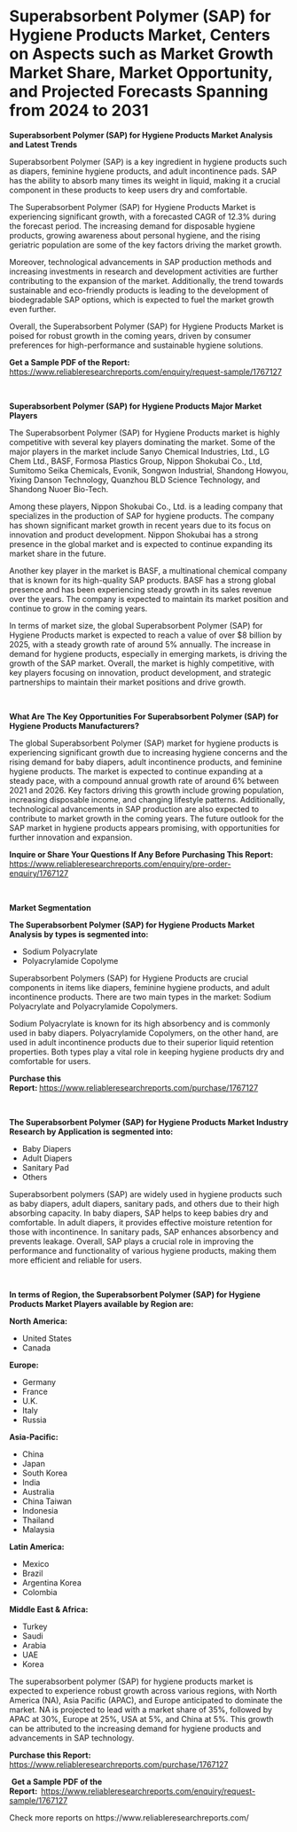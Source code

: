 <p><h1>Superabsorbent Polymer (SAP) for Hygiene Products Market, Centers on Aspects such as Market Growth Market Share, Market Opportunity, and Projected Forecasts Spanning from 2024 to 2031</h1></p><p><strong>Superabsorbent Polymer (SAP) for Hygiene Products Market Analysis and Latest Trends</strong></p>
<p><p>Superabsorbent Polymer (SAP) is a key ingredient in hygiene products such as diapers, feminine hygiene products, and adult incontinence pads. SAP has the ability to absorb many times its weight in liquid, making it a crucial component in these products to keep users dry and comfortable.</p><p>The Superabsorbent Polymer (SAP) for Hygiene Products Market is experiencing significant growth, with a forecasted CAGR of 12.3% during the forecast period. The increasing demand for disposable hygiene products, growing awareness about personal hygiene, and the rising geriatric population are some of the key factors driving the market growth.</p><p>Moreover, technological advancements in SAP production methods and increasing investments in research and development activities are further contributing to the expansion of the market. Additionally, the trend towards sustainable and eco-friendly products is leading to the development of biodegradable SAP options, which is expected to fuel the market growth even further.</p><p>Overall, the Superabsorbent Polymer (SAP) for Hygiene Products Market is poised for robust growth in the coming years, driven by consumer preferences for high-performance and sustainable hygiene solutions.</p></p>
<p><strong>Get a Sample PDF of the Report:&nbsp;</strong> <a href="https://www.reliableresearchreports.com/enquiry/request-sample/1767127">https://www.reliableresearchreports.com/enquiry/request-sample/1767127</a></p>
<p>&nbsp;</p>
<p><strong>Superabsorbent Polymer (SAP) for Hygiene Products Major Market Players</strong></p>
<p><p>The Superabsorbent Polymer (SAP) for Hygiene Products market is highly competitive with several key players dominating the market. Some of the major players in the market include Sanyo Chemical Industries, Ltd., LG Chem Ltd., BASF, Formosa Plastics Group, Nippon Shokubai Co., Ltd, Sumitomo Seika Chemicals, Evonik, Songwon Industrial, Shandong Howyou, Yixing Danson Technology, Quanzhou BLD Science Technology, and Shandong Nuoer Bio-Tech.</p><p>Among these players, Nippon Shokubai Co., Ltd. is a leading company that specializes in the production of SAP for hygiene products. The company has shown significant market growth in recent years due to its focus on innovation and product development. Nippon Shokubai has a strong presence in the global market and is expected to continue expanding its market share in the future.</p><p>Another key player in the market is BASF, a multinational chemical company that is known for its high-quality SAP products. BASF has a strong global presence and has been experiencing steady growth in its sales revenue over the years. The company is expected to maintain its market position and continue to grow in the coming years.</p><p>In terms of market size, the global Superabsorbent Polymer (SAP) for Hygiene Products market is expected to reach a value of over $8 billion by 2025, with a steady growth rate of around 5% annually. The increase in demand for hygiene products, especially in emerging markets, is driving the growth of the SAP market. Overall, the market is highly competitive, with key players focusing on innovation, product development, and strategic partnerships to maintain their market positions and drive growth.</p></p>
<p>&nbsp;</p>
<p><strong>What Are The Key Opportunities For Superabsorbent Polymer (SAP) for Hygiene Products Manufacturers?</strong></p>
<p><p>The global Superabsorbent Polymer (SAP) market for hygiene products is experiencing significant growth due to increasing hygiene concerns and the rising demand for baby diapers, adult incontinence products, and feminine hygiene products. The market is expected to continue expanding at a steady pace, with a compound annual growth rate of around 6% between 2021 and 2026. Key factors driving this growth include growing population, increasing disposable income, and changing lifestyle patterns. Additionally, technological advancements in SAP production are also expected to contribute to market growth in the coming years. The future outlook for the SAP market in hygiene products appears promising, with opportunities for further innovation and expansion.</p></p>
<p><strong>Inquire or Share Your Questions If Any Before Purchasing This Report:</strong> <a href="https://www.reliableresearchreports.com/enquiry/pre-order-enquiry/1767127">https://www.reliableresearchreports.com/enquiry/pre-order-enquiry/1767127</a></p>
<p>&nbsp;</p>
<p><strong>Market Segmentation</strong></p>
<p><strong>The Superabsorbent Polymer (SAP) for Hygiene Products Market Analysis by types is segmented into:</strong></p>
<p><ul><li>Sodium Polyacrylate</li><li>Polyacrylamide Copolyme</li></ul></p>
<p><p>Superabsorbent Polymers (SAP) for Hygiene Products are crucial components in items like diapers, feminine hygiene products, and adult incontinence products. There are two main types in the market: Sodium Polyacrylate and Polyacrylamide Copolymers. </p><p>Sodium Polyacrylate is known for its high absorbency and is commonly used in baby diapers. Polyacrylamide Copolymers, on the other hand, are used in adult incontinence products due to their superior liquid retention properties. Both types play a vital role in keeping hygiene products dry and comfortable for users.</p></p>
<p><strong>Purchase this Report:&nbsp;</strong><a href="https://www.reliableresearchreports.com/purchase/1767127">https://www.reliableresearchreports.com/purchase/1767127</a></p>
<p>&nbsp;</p>
<p><strong>The Superabsorbent Polymer (SAP) for Hygiene Products Market Industry Research by Application is segmented into:</strong></p>
<p><ul><li>Baby Diapers</li><li>Adult Diapers</li><li>Sanitary Pad</li><li>Others</li></ul></p>
<p><p>Superabsorbent polymers (SAP) are widely used in hygiene products such as baby diapers, adult diapers, sanitary pads, and others due to their high absorbing capacity. In baby diapers, SAP helps to keep babies dry and comfortable. In adult diapers, it provides effective moisture retention for those with incontinence. In sanitary pads, SAP enhances absorbency and prevents leakage. Overall, SAP plays a crucial role in improving the performance and functionality of various hygiene products, making them more efficient and reliable for users.</p></p>
<p>&nbsp;</p>
<p><strong>In terms of Region, the Superabsorbent Polymer (SAP) for Hygiene Products Market Players available by Region are:</strong></p>
<p>
    <p> <strong> North America: </strong>
        <ul>
            <li>United States</li>
            <li>Canada</li>
        </ul>
        </p> 
    <p> <strong> Europe: </strong>
        <ul>
            <li>Germany</li>
            <li>France</li>
            <li>U.K.</li>
            <li>Italy</li>
            <li>Russia</li>
        </ul>
        </p> 
    <p> <strong> Asia-Pacific: </strong>
        <ul>
            <li>China</li>
            <li>Japan</li>
            <li>South Korea</li>
            <li>India</li>
            <li>Australia</li>
            <li>China Taiwan</li>
            <li>Indonesia</li>
            <li>Thailand</li>
            <li>Malaysia</li>
        </ul>
        </p> 
    <p> <strong> Latin America: </strong>
        <ul>
            <li>Mexico</li>
            <li>Brazil</li>
            <li>Argentina Korea</li>
            <li>Colombia</li>
        </ul>
        </p> 
    <p> <strong> Middle East & Africa: </strong>
        <ul>
            <li>Turkey</li>
            <li>Saudi</li>
            <li>Arabia</li>
            <li>UAE</li>
            <li>Korea</li>
        </ul>
    </p>
    </p>
<p><p>The superabsorbent polymer (SAP) for hygiene products market is expected to experience robust growth across various regions, with North America (NA), Asia Pacific (APAC), and Europe anticipated to dominate the market. NA is projected to lead with a market share of 35%, followed by APAC at 30%, Europe at 25%, USA at 5%, and China at 5%. This growth can be attributed to the increasing demand for hygiene products and advancements in SAP technology.</p></p>
<p><strong>Purchase this Report: </strong><a href="https://www.reliableresearchreports.com/purchase/1767127">https://www.reliableresearchreports.com/purchase/1767127</a></p>
<p>&nbsp;<strong>Get a Sample PDF of the Report:&nbsp;&nbsp;</strong><a href="https://www.reliableresearchreports.com/enquiry/request-sample/1767127">https://www.reliableresearchreports.com/enquiry/request-sample/1767127</a></p>
<p><strong></strong></p>
<p>Check more reports on https://www.reliableresearchreports.com/</p>